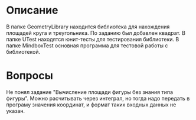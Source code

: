 # Описание
В папке GeometryLibrary находится библиотека для нахождения площадей круга и треугольника. По заданию был добавлен квадрат.
В папке UTest находятся юнит-тесты для тестирования библиотеки.
В папке MindboxTest основная программа для тестовой работы с библиотекой.
# Вопросы
Не понял задание "Вычисление площади фигуры без знания типа фигуры". Можно расчитывать через интеграл, но тогда надо передать в програму значения координат, и формат таких входных данных не указан.
